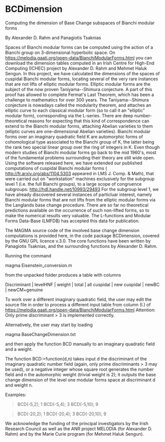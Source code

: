 # BCDimension
Computing the dimension of Base Change subspaces of Bianchi modular forms 

By Alexander D. Rahm and Panagiotis Tsaknias

Spaces of Bianchi modular forms can be computed using the action of a Bianchi group on 3-dimensional hyperbolic space. On 
https://melodia.gaati.org/open-data/BianchiModularForms.html
you can download the dimension tables computed in an Irish Centre for High-End Computing (ICHEC) project by Alexander D. Rahm and Mehmet Haluk Sengun. In this project, we have calculated the dimensions of the spaces of cuspidal Bianchi modular forms, locating several of the very rare instances that are not lifts of elliptic modular forms. Elliptic modular forms are the subject of the now proven Taniyama--Shimura conjecture. A part of this proof has allowed to complete Fermat's Last Theorem, which has been a challenge to mathematics for over 300 years. The Taniyama--Shimura conjecture is nowadays called the modularity theorem, and attaches an elliptic curve to each classical modular form (so to call it an "elliptic" modular form), corresponding via the L-series. There are deep number-theoretical reasons for expecting that this kind of correspondence can extend to the Bianchi modular forms, attaching Abelian varieties to them (elliptic curves are one-dimensional Abelian varieties). Bianchi modular forms over an imaginary quadratic field K are automorphic forms of cohomological type associated to the Bianchi group of K, the latter being the rank two special linear group over the ring of integers in K. Even though modern studies of Bianchi modular forms go back to the mid 1960's, most of the fundamental problems surrounding their theory are still wide open. Using the software released here, we have extended our published computations of cuspidal Bianchi modular forms (
http://fr.arxiv.org/abs/1104.5303
appeared in LMS J. Comp. & Math), that were carried out on "workstation" machines exclusively for the subgroup level 1 (i.e. the full Bianchi groups), to a large scope of congruence subgroups: 
http://hdl.handle.net/10993/29493
For the subgroup level 1, we have already discovered several instances of particluar interest, namely Bianchi modular forms that are not lifts from the elliptic modular forms via the Langlands base change procedure. There are so far no theoretical predictions available on the occurrence of such non-lifted forms, so to make the numerical results very valuable. The L-functions and Modular Forms Data-Base (LMFDB) has accepted this data for publication.

The MAGMA source code of the involved base change dimension computations is provided here, in the code package BCDimension, covered by the GNU GPL licence v.3.0. The core functions have been written by Panagiotis Tsaknias, and the surrounding functions by Alexander D. Rahm.

Running the command

magma Eisenstein_conversion.m

from the unpacked folder produces a table with columns

Discriminant | levelHNF | weight | total | all cuspidal | new cuspidal | newBC | newCM+genuine

To work over a different imaginary quadratic field, the user may edit the source file in order to process a different input table from column (I.) of
https://melodia.gaati.org/open-data/BianchiModularForms.html
Attention: Only prime discriminant > 3 is implemented correctly.

Alternatively, the user may start by loading

magma BaseChangeDimension.txt

and then apply the function BCD manually to an imaginary quadratic field and a weight.

The function BCD:=function(d,n) takes input d the discriminant of the imaginary quadratic number field (again, only prime discriminants > 3 may be used), or a negative integer whose square root generates the number field and n the automorphic weight (trivial weight is 2); it outputs the base change dimension of the level one modular forms space at discriminant d and weight n.

Examples:

> BCD(-5,2);
1
> BCD(-5,4);
3
> BCD(-5,10);
9

> BCD(-20,2);
1
> BCD(-20,4);
3
> BCD(-20,10);
9

We acknowledge the funding of the principal investigators by the Irish Research Council as well as the ANR project MELODIA (for Alexander D. Rahm) and by the Marie Curie program (for Mehmet Haluk Sengun).

